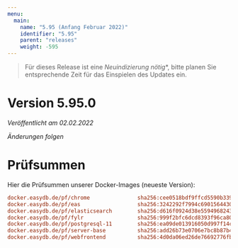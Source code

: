 ```yaml
---
menu:
  main:
    name: "5.95 (Anfang Februar 2022)"
    identifier: "5.95"
    parent: "releases"
    weight: -595
---
```


> Für dieses Release ist eine *Neuindizierung nötig**, bitte planen Sie entsprechende Zeit für das Einspielen des Updates ein. 

# Version 5.95.0

*Veröffentlicht am 02.02.2022*

_Änderungen folgen_

# Prüfsummen

Hier die Prüfsummen unserer Docker-Images (neueste Version):

```ini
docker.easydb.de/pf/chrome               sha256:cee0518bdf9ffcd5590b339326586af671bca47d16f74f4231017dc88faef939
docker.easydb.de/pf/eas                  sha256:3242292f7994c6901564430c3915d31cbc3759a4b83bcda8e0b5e0875ea995b7
docker.easydb.de/pf/elasticsearch        sha256:d616f0924d38e5594968243718f395e8fd9aab6b1151f23b8cf27f23903ef9fb
docker.easydb.de/pf/fylr                 sha256:999f2bfc6dcd8393f96ca80c626c7e1d9fe403f3e4323e3ebe4d97cb127d8484
docker.easydb.de/pf/postgresql-11        sha256:ea09de013916050d997f14c4ebde8976160850ade022b68d53359a5021eb5de3
docker.easydb.de/pf/server-base          sha256:add26b73e0706e7bc8b87b435d46a3da7ba5329bb4525f8c959879d6c3ef66e8
docker.easydb.de/pf/webfrontend          sha256:4d0da06ed26de76692776fb6f5fa93fbfab9691e098be645ee65bb3eb553c743
```

